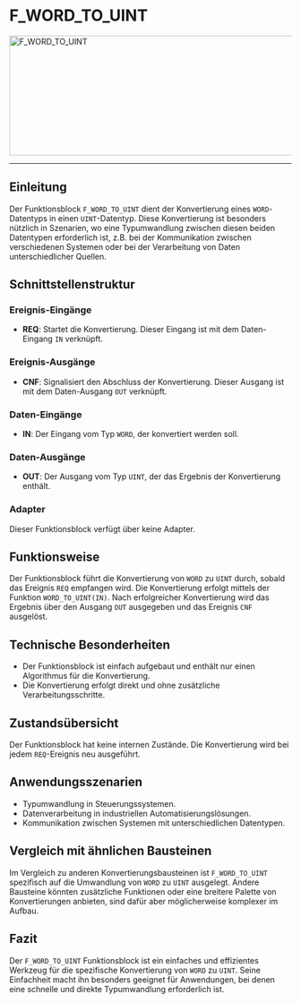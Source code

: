 # F_WORD_TO_UINT

<img width="1439" height="214" alt="F_WORD_TO_UINT" src="https://github.com/user-attachments/assets/a5a364ba-2187-4117-a0c8-e74cd0324890" />

* * * * * * * * * *
## Einleitung
Der Funktionsblock `F_WORD_TO_UINT` dient der Konvertierung eines `WORD`-Datentyps in einen `UINT`-Datentyp. Diese Konvertierung ist besonders nützlich in Szenarien, wo eine Typumwandlung zwischen diesen beiden Datentypen erforderlich ist, z.B. bei der Kommunikation zwischen verschiedenen Systemen oder bei der Verarbeitung von Daten unterschiedlicher Quellen.

## Schnittstellenstruktur
### **Ereignis-Eingänge**
- **REQ**: Startet die Konvertierung. Dieser Eingang ist mit dem Daten-Eingang `IN` verknüpft.

### **Ereignis-Ausgänge**
- **CNF**: Signalisiert den Abschluss der Konvertierung. Dieser Ausgang ist mit dem Daten-Ausgang `OUT` verknüpft.

### **Daten-Eingänge**
- **IN**: Der Eingang vom Typ `WORD`, der konvertiert werden soll.

### **Daten-Ausgänge**
- **OUT**: Der Ausgang vom Typ `UINT`, der das Ergebnis der Konvertierung enthält.

### **Adapter**
Dieser Funktionsblock verfügt über keine Adapter.

## Funktionsweise
Der Funktionsblock führt die Konvertierung von `WORD` zu `UINT` durch, sobald das Ereignis `REQ` empfangen wird. Die Konvertierung erfolgt mittels der Funktion `WORD_TO_UINT(IN)`. Nach erfolgreicher Konvertierung wird das Ergebnis über den Ausgang `OUT` ausgegeben und das Ereignis `CNF` ausgelöst.

## Technische Besonderheiten
- Der Funktionsblock ist einfach aufgebaut und enthält nur einen Algorithmus für die Konvertierung.
- Die Konvertierung erfolgt direkt und ohne zusätzliche Verarbeitungsschritte.

## Zustandsübersicht
Der Funktionsblock hat keine internen Zustände. Die Konvertierung wird bei jedem `REQ`-Ereignis neu ausgeführt.

## Anwendungsszenarien
- Typumwandlung in Steuerungssystemen.
- Datenverarbeitung in industriellen Automatisierungslösungen.
- Kommunikation zwischen Systemen mit unterschiedlichen Datentypen.

## Vergleich mit ähnlichen Bausteinen
Im Vergleich zu anderen Konvertierungsbausteinen ist `F_WORD_TO_UINT` spezifisch auf die Umwandlung von `WORD` zu `UINT` ausgelegt. Andere Bausteine könnten zusätzliche Funktionen oder eine breitere Palette von Konvertierungen anbieten, sind dafür aber möglicherweise komplexer im Aufbau.

## Fazit
Der `F_WORD_TO_UINT` Funktionsblock ist ein einfaches und effizientes Werkzeug für die spezifische Konvertierung von `WORD` zu `UINT`. Seine Einfachheit macht ihn besonders geeignet für Anwendungen, bei denen eine schnelle und direkte Typumwandlung erforderlich ist.
